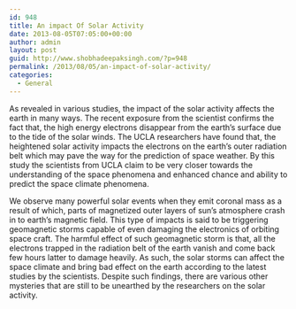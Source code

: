 ```yaml
---
id: 948
title: An impact Of Solar Activity
date: 2013-08-05T07:05:00+00:00
author: admin
layout: post
guid: http://www.shobhadeepaksingh.com/?p=948
permalink: /2013/08/05/an-impact-of-solar-activity/
categories:
  - General
---
```

As revealed in various studies, the impact of the solar activity affects the earth in many ways. The recent exposure from the scientist confirms the fact that, the high energy electrons disappear from the earth&#8217;s surface due to the tide of the solar winds. The UCLA researchers have found that, the heightened solar activity impacts the electrons on the earth&#8217;s outer radiation belt which may pave the way for the prediction of space weather. By this study the scientists from UCLA claim to be very closer towards the understanding of the space phenomena and enhanced chance and ability to predict the space climate phenomena.

We observe many powerful solar events when they emit coronal mass as a result of which, parts of magnetized outer layers of sun&#8217;s atmosphere crash in to earth&#8217;s magnetic field. This type of impacts is said to be triggering geomagnetic storms capable of even damaging the electronics of orbiting space craft. The harmful effect of such geomagnetic storm is that, all the electrons trapped in the radiation belt of the earth vanish and come back few hours latter to damage heavily. As such, the solar storms can affect the space climate and bring bad effect on the earth according to the latest studies by the scientists. Despite such findings, there are various other mysteries that are still to be unearthed by the researchers on the solar activity.
